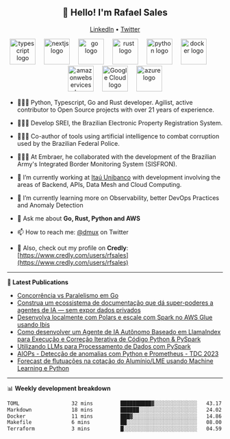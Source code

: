 <h2 align="center">👋 Hello! I'm Rafael Sales</h2>
<p align="center">
  <a href="https://www.linkedin.com/in/rafaelsales">LinkedIn</a> •
  <a href="https://twitter.com/dmux">Twitter</a>
</p>

<div align="center">
  <img src="https://skillicons.dev/icons?i=ts" height="60" alt="typescript logo"  />
  <img width="12" />
  <img src="https://skillicons.dev/icons?i=nextjs" height="60" alt="nextjs logo"  />
  <img width="12" />
  <img src="https://skillicons.dev/icons?i=go" height="60" alt="go logo"  />
  <img width="12" />
  <img src="https://skillicons.dev/icons?i=rust" height="60" alt="rust logo"  />
  <img width="12" />
  <img src="https://skillicons.dev/icons?i=py" height="60" alt="python logo"  />
  <img width="12" />
  <img src="https://skillicons.dev/icons?i=docker" height="60" alt="docker logo"  />
  <img width="12" />
  <img width="12" />
  <img src="https://skillicons.dev/icons?i=aws" height="60" alt="amazonwebservices logo"  />
  <img width="12" />
  <img src="https://skillicons.dev/icons?i=gcp" height="60" alt="Google Cloud logo"  />
  <img width="12" />
  <img src="https://skillicons.dev/icons?i=azure" height="60" alt="azure logo"  />
</div>


- 👨🏻‍💻 Python, Typescript, Go and Rust developer. Agilist, active contributor to Open Source projects with over 21 years of experience.
- 👨🏻‍💻 Develop SREI, the Brazilian Electronic Property Registration System.
- 👨🏻‍💻 Co-author of tools using artificial intelligence to combat corruption used by the Brazilian Federal Police.
- 👨🏻‍💻 At Embraer, he collaborated with the development of the Brazilian Army's Integrated Border Monitoring System (SISFRON).
- 🔭 I’m currently working at [Itaú Unibanco](https://www.itau.com.br) with development involving the areas of Backend, APIs, Data Mesh and Cloud Computing.
- 🌱 I’m currently learning more on Observability, better DevOps Practices and Anomaly Detection
- 💬 Ask me about **Go, Rust, Python and AWS**
- 📫 How to reach me: [@dmux](https://twitter.com/dmux) on Twitter

- 🔗 Also, check out my profile on **Credly**: [https://www.credly.com/users/rfsales](https://www.credly.com/users/rfsales)

-------


**📝 Latest Publications**

<!-- BLOG-POST-LIST:START -->
- [Concorrência vs Paralelismo em Go](https://dmux.github.io/apresentacao_goroutines_go_com_channels/)
- [Construa um ecossistema de documentação que dá super-poderes a agentes de IA — sem expor dados privados](https://medium.com/@rfsales/como-o-padrão-llms-txt-pode-turbinar-seus-copilots-internos-7fa0ac421412)
- [Desenvolva localmente com Polars e escale com Spark no AWS Glue usando Ibis](https://medium.com/@rfsales/desenvolva-localmente-com-polars-e-escale-com-spark-no-aws-glue-usando-ibis-8c5fe892a0b1)
- [Como desenvolver um Agente de IA Autônomo Baseado em LlamaIndex para Execução e Correção Iterativa de Código Python & PySpark](https://medium.com/@rfsales/como-desenvolver-um-agente-de-ia-autônomo-baseado-em-llamaindex-para-execução-e-correção-iterativa-bf3645edb8bc)
- [Utilizando LLMs para Processamento de Dados com PySpark](https://www.linkedin.com/pulse/utilizando-llms-para-processamento-de-dados-com-pyspark-rafael-sales-n4abe/)
- [AIOPs - Detecção de anomalias com Python e Prometheus - TDC 2023](https://www.linkedin.com/posts/rafaelsales_aiops-detec%C3%A7%C3%A3o-de-anomalias-com-python-activity-7110731103132372992-LHMO?utm_source=share&utm_medium=member_desktop)
- [Forecast de flutuações na cotação do Alumínio/LME usando Machine Learning e Python](https://www.linkedin.com/pulse/forecast-de-flutua%C3%A7%C3%B5es-na-cota%C3%A7%C3%A3o-do-alum%C3%ADniolme-usando-rafael-sales)
<!-- BLOG-POST-LIST:END -->

-------

📊 **Weekly development breakdown**
<!--START_SECTION:waka-->

```txt
TOML                 32 mins         ██████████▓░░░░░░░░░░░░░░   43.17 %
Markdown             18 mins         ██████░░░░░░░░░░░░░░░░░░░   24.02 %
Docker               11 mins         ███▓░░░░░░░░░░░░░░░░░░░░░   14.86 %
Makefile             6 mins          ██░░░░░░░░░░░░░░░░░░░░░░░   08.00 %
Terraform            3 mins          █░░░░░░░░░░░░░░░░░░░░░░░░   04.59 %
```

<!--END_SECTION:waka-->
